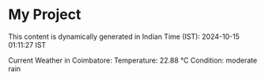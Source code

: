 # My Project

This content is dynamically generated in Indian Time (IST): 2024-10-15 01:11:27 IST


Current Weather in Coimbatore:
Temperature: 22.88 °C
Condition: moderate rain
